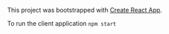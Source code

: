 This project was bootstrapped with [Create React App](https://github.com/facebookincubator/create-react-app).

To run the client application
`npm start`